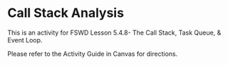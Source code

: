 # Call Stack Analysis

This is an activity for FSWD Lesson 5.4.8- The Call Stack, Task Queue, & Event Loop.

Please refer to the Activity Guide in Canvas for directions.